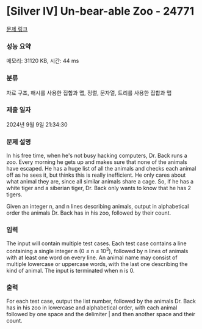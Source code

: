 # [Silver IV] Un-bear-able Zoo - 24771 

[문제 링크](https://www.acmicpc.net/problem/24771) 

### 성능 요약

메모리: 31120 KB, 시간: 44 ms

### 분류

자료 구조, 해시를 사용한 집합과 맵, 정렬, 문자열, 트리를 사용한 집합과 맵

### 제출 일자

2024년 9월 9일 21:34:30

### 문제 설명

<p>In his free time, when he's not busy hacking computers, Dr. Back runs a zoo. Every morning he gets up and makes sure that none of the animals have escaped. He has a huge list of all the animals and checks each animal off as he sees it, but thinks this is really inefficient. He only cares about what animal they are, since all similar animals share a cage. So, if he has a white tiger and a siberian tiger, Dr. Back only wants to know that he has 2 tigers.</p>

<p>Given an integer n, and n lines describing animals, output in alphabetical order the animals Dr. Back has in his zoo, followed by their count.</p>

### 입력 

 <p>The input will contain multiple test cases. Each test case contains a line containing a single integer n (0 ≤ n ≤ 10<sup>3</sup>), followed by n lines of animals with at least one word on every line. An animal name may consist of multiple lowercase or uppercase words, with the last one describing the kind of animal. The input is terminated when n is 0.</p>

### 출력 

 <p>For each test case, output the list number, followed by the animals Dr. Back has in his zoo in lowercase and alphabetical order, with each animal followed by one space and the delimiter | and then another space and their count.</p>

